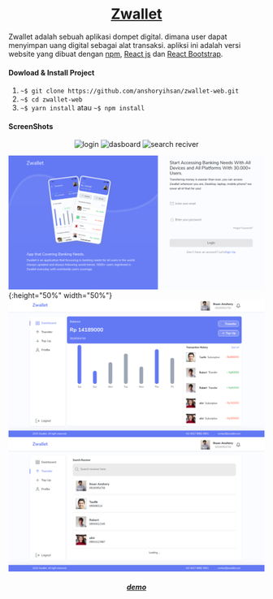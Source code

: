 <h1 align="center"><a href="#">Zwallet</a></h1>

Zwallet adalah sebuah aplikasi dompet digital. dimana user dapat menyimpan uang digital sebagai alat transaksi. apliksi ini adalah versi website yang dibuat dengan [npm](https://www.example.com/my%20great%20page), [React js](https://www.example.com/my%20great%20page) dan [React Bootstrap](https://www.example.com/my%20great%20page).

#### Dowload & Install Project

1. `~$ git clone https://github.com/anshoryihsan/zwallet-web.git`
2. `~$ cd zwallet-web`
3. `~$ yarn install` atau `~$ npm install`

#### ScreenShots
<div align="center">
	<img width="125" src"/public/assets/img/zwallet/zwallet-web-login.png" alt="login"/>
    <img width="125" src"./public/assets/img/zwallet/zwallet-web-dasboard.png" alt="dasboard"/>
    <img width="125" src"public/assets/img/zwallet/zwallet-web-search-reciver.png" alt="search reciver"/>
</div>


![alt text](/public/assets/img/zwallet/zwallet-web-login.png?raw=true "login"){:height="50%" width="50%"}
![alt text](/public/assets/img/zwallet/zwallet-web-dashboard.png?raw=true "dasboard")
![alt text](/public/assets/img/zwallet/zwallet-web-search-reciver.png?raw=true= "search_reciver")

<h5 align="center"><a href="#">demo</a></h5>
